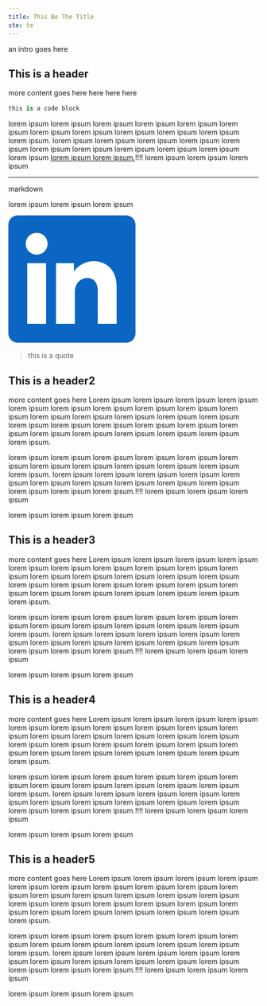 ```yaml
---
title: This Be The Title
ste: te
---
```


an intro goes here

## This is a header

more content goes here here here here

```python
this is a code block
```

lorem ipsum lorem ipsum lorem ipsum lorem ipsum lorem ipsum lorem ipsum lorem ipsum lorem ipsum lorem ipsum lorem ipsum lorem ipsum lorem ipsum. lorem ipsum lorem ipsum lorem ipsum lorem ipsum lorem ipsum lorem ipsum lorem ipsum lorem ipsum lorem ipsum lorem ipsum lorem ipsum [lorem ipsum lorem ipsum.](../posts)!!!! lorem ipsum lorem ipsum lorem ipsum

---
markdown

lorem ipsum lorem ipsum lorem ipsum

![This is an inline image](../img/linkedin.png)

> this is a quote

## This is a header2

more content goes here
Lorem ipsum lorem ipsum lorem ipsum lorem ipsum lorem ipsum lorem ipsum lorem ipsum lorem ipsum lorem ipsum lorem ipsum lorem ipsum lorem ipsum lorem ipsum lorem ipsum lorem ipsum lorem ipsum lorem ipsum lorem ipsum lorem ipsum lorem ipsum lorem ipsum lorem ipsum lorem ipsum lorem ipsum lorem ipsum lorem ipsum lorem ipsum.

lorem ipsum lorem ipsum lorem ipsum lorem ipsum lorem ipsum lorem ipsum lorem ipsum lorem ipsum lorem ipsum lorem ipsum lorem ipsum lorem ipsum. lorem ipsum lorem ipsum lorem ipsum lorem ipsum lorem ipsum lorem ipsum lorem ipsum lorem ipsum lorem ipsum lorem ipsum lorem ipsum lorem ipsum lorem ipsum.!!!! lorem ipsum lorem ipsum lorem ipsum

lorem ipsum lorem ipsum lorem ipsum

## This is a header3

more content goes here
Lorem ipsum lorem ipsum lorem ipsum lorem ipsum lorem ipsum lorem ipsum lorem ipsum lorem ipsum lorem ipsum lorem ipsum lorem ipsum lorem ipsum lorem ipsum lorem ipsum lorem ipsum lorem ipsum lorem ipsum lorem ipsum lorem ipsum lorem ipsum lorem ipsum lorem ipsum lorem ipsum lorem ipsum lorem ipsum lorem ipsum lorem ipsum.

lorem ipsum lorem ipsum lorem ipsum lorem ipsum lorem ipsum lorem ipsum lorem ipsum lorem ipsum lorem ipsum lorem ipsum lorem ipsum lorem ipsum. lorem ipsum lorem ipsum lorem ipsum lorem ipsum lorem ipsum lorem ipsum lorem ipsum lorem ipsum lorem ipsum lorem ipsum lorem ipsum lorem ipsum lorem ipsum.!!!! lorem ipsum lorem ipsum lorem ipsum

lorem ipsum lorem ipsum lorem ipsum

## This is a header4

more content goes here
Lorem ipsum lorem ipsum lorem ipsum lorem ipsum lorem ipsum lorem ipsum lorem ipsum lorem ipsum lorem ipsum lorem ipsum lorem ipsum lorem ipsum lorem ipsum lorem ipsum lorem ipsum lorem ipsum lorem ipsum lorem ipsum lorem ipsum lorem ipsum lorem ipsum lorem ipsum lorem ipsum lorem ipsum lorem ipsum lorem ipsum lorem ipsum.

lorem ipsum lorem ipsum lorem ipsum lorem ipsum lorem ipsum lorem ipsum lorem ipsum lorem ipsum lorem ipsum lorem ipsum lorem ipsum lorem ipsum. lorem ipsum lorem ipsum lorem ipsum lorem ipsum lorem ipsum lorem ipsum lorem ipsum lorem ipsum lorem ipsum lorem ipsum lorem ipsum lorem ipsum lorem ipsum.!!!! lorem ipsum lorem ipsum lorem ipsum

lorem ipsum lorem ipsum lorem ipsum

## This is a header5

more content goes here
Lorem ipsum lorem ipsum lorem ipsum lorem ipsum lorem ipsum lorem ipsum lorem ipsum lorem ipsum lorem ipsum lorem ipsum lorem ipsum lorem ipsum lorem ipsum lorem ipsum lorem ipsum lorem ipsum lorem ipsum lorem ipsum lorem ipsum lorem ipsum lorem ipsum lorem ipsum lorem ipsum lorem ipsum lorem ipsum lorem ipsum lorem ipsum.

lorem ipsum lorem ipsum lorem ipsum lorem ipsum lorem ipsum lorem ipsum lorem ipsum lorem ipsum lorem ipsum lorem ipsum lorem ipsum lorem ipsum. lorem ipsum lorem ipsum lorem ipsum lorem ipsum lorem ipsum lorem ipsum lorem ipsum lorem ipsum lorem ipsum lorem ipsum lorem ipsum lorem ipsum lorem ipsum.!!!! lorem ipsum lorem ipsum lorem ipsum

lorem ipsum lorem ipsum lorem ipsum
